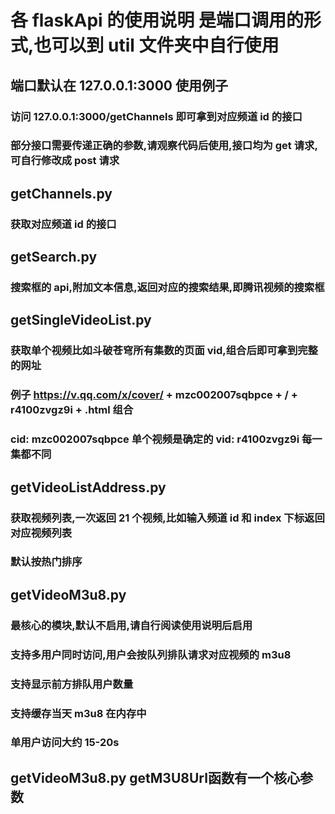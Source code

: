 # 各 flaskApi 的使用说明 是端口调用的形式,也可以到 util 文件夹中自行使用

## 端口默认在 127.0.0.1:3000 使用例子

### 访问 127.0.0.1:3000/getChannels 即可拿到对应频道 id 的接口

### 部分接口需要传递正确的参数,请观察代码后使用,接口均为 get 请求,可自行修改成 post 请求

## getChannels.py

### 获取对应频道 id 的接口

## getSearch.py

### 搜索框的 api,附加文本信息,返回对应的搜索结果,即腾讯视频的搜索框

## getSingleVideoList.py

### 获取单个视频比如斗破苍穹所有集数的页面 vid,组合后即可拿到完整的网址

### 例子 https://v.qq.com/x/cover/ + mzc002007sqbpce + / + r4100zvgz9i + .html 组合

### cid: mzc002007sqbpce 单个视频是确定的 vid: r4100zvgz9i 每一集都不同

## getVideoListAddress.py

### 获取视频列表,一次返回 21 个视频,比如输入频道 id 和 index 下标返回对应视频列表

### 默认按热门排序

## getVideoM3u8.py

### 最核心的模块,默认不启用,请自行阅读使用说明后启用

### 支持多用户同时访问,用户会按队列排队请求对应视频的 m3u8

### 支持显示前方排队用户数量

### 支持缓存当天 m3u8 在内存中

### 单用户访问大约 15-20s

## getVideoM3u8.py  getM3U8Url函数有一个核心参数

